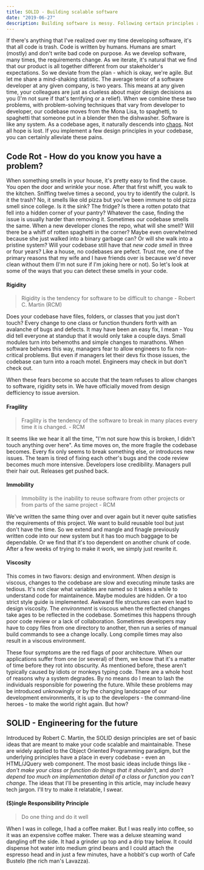 ```yaml
---
title: SOLID - Building scalable software
date: "2019-06-27"
description: Building software is messy. Following certain principles and patterns can help remove some of the mess. SOLID is where to start.
---
```


If there's anything that I've realized over my time developing software, it's that all code is trash. Code is written by humans. Humans are smart (mostly) and don't write bad code on purpose. As we develop software, many times, the requirements change. As we iterate, it's natural that we find that our product is all together different from our stakeholder's expectations. So we deviate from the plan - which is okay, we're agile. But let me share a mind-shaking statistic. The average tenior of a software developer at any given company, is two years. This means at any given time, your colleagues are just as clueless about major design decisions as you (I'm not sure if that's terrifying or a relief). When we combine these two problems, with problem-solving techniques that vary from developer to developer, our codebase moves from the Mona Lisa, to spaghetti, to spaghetti that someone put in a blender then the dishwasher. Software is like any system. As a codebase ages, it naturally descends into [chaos](https://en.wikipedia.org/wiki/Chaos_theory). Not all hope is lost. If you implement a few design principles in your codebase, you can certainly alleviate these pains.

## Code Rot - How do you know you have a problem?

When something smells in your house, it's pretty easy to find the cause. You open the door and wrinkle your nose. After that first whiff, you walk to the kitchen. Sniffing twelve times a second, you try to identify the culprit. Is it the trash? No, it smells like old pizza but you've been immune to old pizza smell since college. Is it the sink? The fridge? Is there a rotten potato that fell into a hidden corner of your pantry? Whatever the case, finding the issue is usually harder than removing it. Sometimes our codebase smells the same. When a new developer clones the repo, what will she smell? Will there be a whiff of rotten spaghetti in the corner? Maybe even overwhelmed because she just walked into a binary garbage can? Or will she walk into a pristine system? Will your codebase still have that _new code smell_ in three or four years? Like a house, no codebases are pefect. Trust me, one of the primary reasons that my wife and I have friends over is because we'd never clean without them (I'm not sure if I'm joking here or not). So let's look at some of the ways that you can detect these smells in your code.

#### Rigidity

> Rigidity is the tendency for software to be difficult to change - Robert C. Martin (RCM)

Does your codebase have files, folders, or classes that you just don't touch? Every change to one class or function thunders forth with an avalanche of bugs and defects. It may have been an easy fix, I mean - You did tell everyone at standup that it would only take a couple days. Small modules turn into behemoths and simple changes to marathons. When software behaves this way, managers fear to allow engineers to fix non-critical problems. But even if managers let their devs fix those issues, the codebase can turn into a roach motel. Engineers may check in but don't check out.

When these fears become so accute that the team refuses to allow changes to software, rigidity sets in. We have officially moved from design defficiency to issue aversion.

#### Fragility

> Fragility is the tendency of the software to break in many places every time it is changed. - RCM

It seems like we hear it all the time, "I'm not sure how this is broken, I didn't touch anything over here". As time moves on, the more fragile the codebase becomes. Every fix only seems to break something else, or introduces new issues. The team is tired of fixing each other's bugs and the code review becomes much more intensive. Developers lose credibility. Managers pull their hair out. Releases get pushed back.

#### Immobility

> Immobility is the inability to reuse software from other projects or from parts of the same project - RCM

We've written the same thing over and over again but it never quite satisfies the requirements of this project. We want to build reusable tool but just don't have the time. So we extend and mangle and finagle previously written code into our new system but it has too much baggage to be dependable. Or we find that it's too dependent on another chunk of code. After a few weeks of trying to make it work, we simply just rewrite it.

#### Viscosity

This comes in two flavors: design and environment. When _design_ is viscous, changes to the codebase are slow and executing minute tasks are tedious. It's not clear what variables are named so it takes a while to understand code for maintainence. Maybe modules are hidden. Or a too strict style guide is implemented. Awkward file structures can even lead to design viscosity. The _environment_ is viscous when the reflected changes take ages to be reflected in the codebase. Sometimes this happens through poor code review or a lack of collaboration. Sometimes developers may have to copy files from one directory to another, then run a series of manual build commands to see a change locally. Long compile times may also result in a viscous environment.

These four symptoms are the red flags of poor architecture. When our applications suffer from one (or several) of them, we know that it's a matter of time before they rot into obscurity. As mentioned before, these aren't typically caused by idiots or monkeys typing code. There are a whole host of reasons why a system degrades. By no means do I mean to lash the individuals responsible for powering the future. While these problems may be introduced unknowingly or by the changing landscape of our development environments, it is up to the developers - the command-line heroes - to make the world right again. But how?

## SOLID - Engineering for the future

Introduced by Robert C. Martin, the SOLID design principles are set of basic ideas that are meant to make your code scalable and maintainable. These are widely applied to the Object Oriented Programming paradigm, but the underlying principles have a place in every codebase - even an HTML/JQuery web component. The most basic ideas include things like - _don't make your class or function do things that it shouldn't_, and _don't depend too much on implementation detail of a class or function you can't change_. The ideas that I'll be presenting in this article, may include heavy tech jargon. I'll try to make it relatable, I swear.

#### (S)ingle Responsibility Principle

> Do one thing and do it well

When I was in college, I had a coffee maker. But I was really into coffee, so it was an expensive coffee maker. There was a deluxe steaming wand dangling off the side. It had a grinder up top and a drip tray below. It could dispense hot water into medium grind beans and I could attach the espresso head and in just a few minutes, have a hobbit's cup worth of Cafe Bustelo (the rich man's Lavazza).
